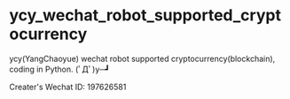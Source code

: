 # ycy_wechat_robot_supported_cryptocurrency
ycy(YangChaoyue) wechat robot supported cryptocurrency(blockchain), coding in Python. (ﾟДﾟ)y─┛

Creater's Wechat ID: 197626581 
